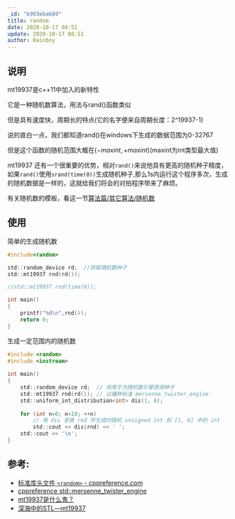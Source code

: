```yaml
---
_id: "b993eba689"
title: random
date: 2020-10-17 08:51
update: 2020-10-17 08:51
author: Rainboy
---
```


## 说明

mt19937是c++11中加入的新特性

它是一种随机数算法，用法与rand()函数类似

但是具有速度快，周期长的特点(它的名字便来自周期长度：2^19937-1)

说的直白一点，我们都知道rand()在windows下生成的数据范围为0-32767

但是这个函数的随机范围大概在$(-maxint,+maxint)$(maxint为int类型最大值)

mt19937 还有一个很重要的优势，相对`rand()`来说他具有更高的随机种子精度，如果`rand()`使用`srand(time(0))`生成随机种子,那么1s内运行这个程序多次，生成的随机数据是一样的，这就给我们将会的对拍程序带来了麻烦。

有关随机数的模板，看这一节[算法篇/其它算法/随机数](#)

## 使用

简单的生成随机数
```c
#include<random>

std::random_device rd;  //获取随机数种子
std::mt19937 rnd(rd());

//std::mt19937 rnd(time(0));

int main()
{
    printf("%d\n",rnd());
    return 0;
}
```

生成一定范围内的随机数
```c
#include <random>
#include <iostream>
 
int main()
{
    std::random_device rd;  // 将用于为随机数引擎获得种子
    std::mt19937 rnd(rd()); // 以播种标准 mersenne_twister_engine
    std::uniform_int_distribution<int> dis(1, 6);
 
    for (int n=0; n<10; ++n)
        // 用 dis 变换 rnd 所生成的随机 unsigned int 到 [1, 6] 中的 int
        std::cout << dis(rnd) << ' ';
    std::cout << '\n';
}
```

## 参考:
- [标准库头文件 `<random>` - cppreference.com](https://zh.cppreference.com/w/cpp/header/random)
- [cppreference std::mersenne_twister_engine](https://zh.cppreference.com/w/cpp/numeric/random/mersenne_twister_engine)
- [mt19937是什么鬼？](https://blog.csdn.net/caimouse/article/details/55668071)
- [深海中的STL—mt19937](https://www.cnblogs.com/zwfymqz/archive/2018/03/01/8489116.html)
